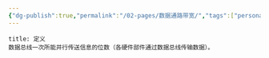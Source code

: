```yaml
---
{"dg-publish":true,"permalink":"/02-pages/数据通路带宽/","tags":["personal/blog","计算机组成原理/概述","计算机组成原理/总线"]}
---
```


```ad-info
title: 定义
数据总线一次所能并行传送信息的位数（各硬件部件通过数据总线传输数据）。
```
